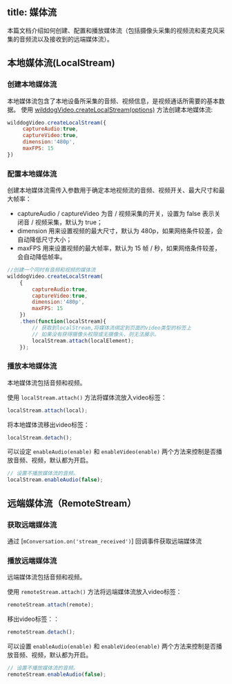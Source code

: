 title: 媒体流
---

本篇文档介绍如何创建、配置和播放媒体流（包括摄像头采集的视频流和麦克风采集的音频流以及接收到的远端媒体流）。

## 本地媒体流(LocalStream)
### 创建本地媒体流

本地媒体流包含了本地设备所采集的音频、视频信息，是视频通话所需要的基本数据。
使用 [wilddogVideo.createLocalStream(options)](/conversation/Web/api/wilddogVideoInitializer.html#createLocalStream) 方法创建本地媒体流:

```javascript
wilddogVideo.createLocalStream({
     captureAudio:true,
     captureVideo:true,
     dimension:'480p',
     maxFPS: 15
})
```

### 配置本地媒体流

创建本地媒体流需传入参数用于确定本地视频流的音频、视频开关、最大尺寸和最大帧率：
* captureAudio / captureVideo 为音 / 视频采集的开关，设置为 false 表示关闭音 / 视频采集，默认为 true；
* dimension 用来设置视频的最大尺寸，默认为 480p，如果网络条件较差，会自动降低尺寸大小；
* maxFPS 用来设置视频的最大帧率，默认为 15 帧 / 秒，如果网络条件较差，会自动降低帧率。

```javascript
//创建一个同时有音频和视频的媒体流
wilddogVideo.createLocalStream(
    {
        captureAudio:true,
        captureVideo:true,
        dimension:'480p',
        maxFPS: 15
    })
    .then(function(localStream){
        // 获取到localStream,将媒体流绑定到页面的video类型的标签上
        // 如果没有获得摄像头权限或无摄像头，则无法展示。
        localStream.attach(localElement);
    });
```
### 播放本地媒体流

本地媒体流包括音频和视频。

使用 `localStream.attach()` 方法将媒体流放入video标签：

```javascript
localStream.attach(local);
```

将本地媒体流移出video标签：

```javascript
localStream.detach();
```

可以设定 `enableAudio(enable)` 和 `enableVideo(enable)` 两个方法来控制是否播放音频、视频，默认都为开启。

```javascript
// 设置不播放媒体流的音频。
localStream.enableAudio(false);
```
## 远端媒体流（RemoteStream）

### 获取远端媒体流

通过 [`mConversation.on('stream_received')`] 回调事件获取远端媒体流

### 播放远端媒体流

远端媒体流包括音频和视频。

使用 `remoteStream.attach()` 方法将远端媒体流放入video标签：

```javascript
remoteStream.attach(remote);
```

移出video标签：：

```javascript
remoteStream.detach();
```

可以设置 `enableAudio(enable)` 和 `enableVideo(enable)` 两个方法来控制是否播放音频、视频，默认都为开启。

```javascript
// 设置不播放媒体流的音频。
remoteStream.enableAudio(false);
```